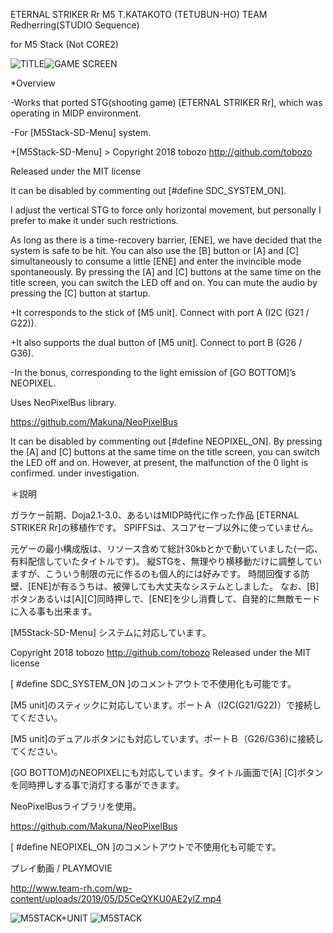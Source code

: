 ETERNAL STRIKER Rr M5
T.KATAKOTO (TETUBUN-HO) TEAM Redherring(STUDIO Sequence)

for M5 Stack (Not CORE2)

![TITLE](https://www.team-rh.com/wp-content/uploads/2019/05/D45o0SkU4AEMAmt.png)![GAME SCREEN](https://www.team-rh.com/wp-content/uploads/2019/05/D45o0SmUUAA67y8.png)

*Overview

-Works that ported STG(shooting game) [ETERNAL STRIKER Rr], which was operating in MIDP environment.

-For [M5Stack-SD-Menu] system.

+[M5Stack-SD-Menu] > Copyright 2018 tobozo http://github.com/tobozo

 Released under the MIT license
 
 It can be disabled by commenting out [#define SDC_SYSTEM_ON].

I adjust the vertical STG to force only horizontal movement, but personally I prefer to make it under such restrictions.

As long as there is a time-recovery barrier, [ENE], we have decided that the system is safe to be hit.
You can also use the [B] button or [A] and [C] simultaneously to consume a little [ENE] and enter the invincible mode spontaneously.
By pressing the [A] and [C] buttons at the same time on the title screen, you can switch the LED off and on.
You can mute the audio by pressing the [C] button at startup.

+It corresponds to the stick of [M5 unit]. Connect with port A (I2C (G21 / G22)).

+It also supports the dual button of [M5 unit]. Connect to port B (G26 / G36).

-In the bonus, corresponding to the light emission of [GO BOTTOM]’s NEOPIXEL.

 Uses NeoPixelBus library.

https://github.com/Makuna/NeoPixelBus

It can be disabled by commenting out [#define NEOPIXEL_ON].
 By pressing the [A] and [C] buttons at the same time on the title screen, you can switch the LED off and on.
 However, at present, the malfunction of the 0 light is confirmed.
 under investigation.
 
＊説明

ガラケー前期、Doja2.1-3.0、あるいはMIDP時代に作った作品 [ETERNAL STRIKER Rr]の移植作です。
SPIFFSは、スコアセーブ以外に使っていません。

元ゲーの最小構成版は、リソース含めて総計30kbとかで動いていました(一応、有料配信していたタイトルです)。
縦STGを、無理やり横移動だけに調整していますが、こういう制限の元に作るのも個人的には好みです。
時間回復する防壁、[ENE]が有るうちは、被弾しても大丈夫なシステムとしました。
なお、[B]ボタンあるいは[A][C]同時押しで、[ENE]を少し消費して、自発的に無敵モードに入る事も出来ます。

[M5Stack-SD-Menu] システムに対応しています。

Copyright 2018 tobozo http://github.com/tobozo
Released under the MIT license

[ #define SDC_SYSTEM_ON ]のコメントアウトで不使用化も可能です。

[M5 unit]のスティックに対応しています。ポートＡ（I2C(G21/G22)）で接続してください。

[M5 unit]のデュアルボタンにも対応しています。ポートＢ（G26/G36)に接続してください。

[GO BOTTOM]のNEOPIXELにも対応しています。タイトル画面で[A] [C]ボタンを同時押しする事で消灯する事ができます。

NeoPixelBusライブラリを使用。

https://github.com/Makuna/NeoPixelBus

[ #define NEOPIXEL_ON ]のコメントアウトで不使用化も可能です。

プレイ動画 / PLAYMOVIE

http://www.team-rh.com/wp-content/uploads/2019/05/D5CeQYKU0AE2ylZ.mp4

![M5STACK+UNIT](https://www.team-rh.com/wp-content/uploads/2019/03/D2ZCS7-U8AAhDyx-large-300x300.jpg) ![M5STACK](https://www.team-rh.com/wp-content/uploads/2018/10/DqFidU2UwAA3hu7-large-300x300.jpg)


